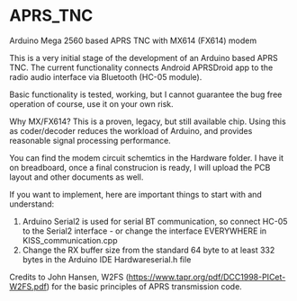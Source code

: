 # APRS_TNC
Arduino Mega 2560 based APRS TNC with MX614 (FX614) modem

This is a very initial stage of the development of an Arduino based APRS TNC. The current functionality connects Android APRSDroid app to the radio audio interface via Bluetooth (HC-05 module).

Basic functionality is tested, working, but I cannot guarantee the bug free operation of course, use it on your own risk.

Why MX/FX614? This is a proven, legacy, but still available chip. Using this as coder/decoder reduces the workload of Arduino, and provides reasonable signal processing performance.

You can find the modem circuit schemtics in the Hardware folder. I have it on breadboard, once a final construcion is ready, I will upload the PCB layout and other documents as well.

If you want to implement, here are important things to start with and understand:

1. Arduino Serial2 is used for serial BT communication, so connect HC-05 to the Serial2 interface - or change the interface EVERYWHERE in KISS_communication.cpp
2. Change the RX buffer size from the standard 64 byte to at least 332 bytes in the Arduino IDE Hardwareserial.h file


Credits to John Hansen, W2FS (https://www.tapr.org/pdf/DCC1998-PICet-W2FS.pdf) for the basic principles of APRS transmission code.